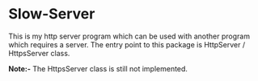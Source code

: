 # Slow-Server
This is my http server program which can be used with another program which requires a server.
The entry point to this package is HttpServer / HttpsServer class.

**Note:-** The HttpsServer class is still not implemented.